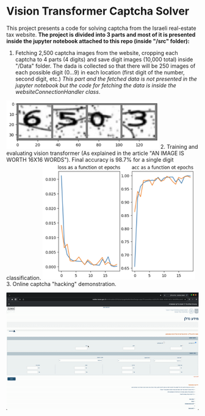 # Vision Transformer Captcha Solver
This project presents a code for solving captcha from the Israeli real-estate tax website.
**The project is divided into 3 parts and most of it is presented inside the jupyter notebook attached to this repo (inside "/src" folder):**
1. Fetching 2,500 captcha images from the website, cropping each captcha to 4 parts (4 digits) and save digit images (10,000 total) inside "/Data" folder. The dada is collected so that there will be 250 images of each possible digit (0...9) in each location (first digit of the number, second digit, etc.)
*This part and the fetched data is not presented in the jupyter notebook but the code for fetching the data is inside the websiteConnectionHandler class*.
<img src="/images/digits.png" alt="Example of 4 separated digits" width="400"/>
2. Training and evaluating vision transformer (As explained in the article "AN IMAGE IS WORTH 16X16 WORDS").
Final accuracy is 98.7% for a single digit classification.
<img src="/images/training_results.png" alt="Example of 4 separated digits" width="400"/>
3. Online captcha "hacking" demonstration.

![](/images/demonstration_gif.gif)
